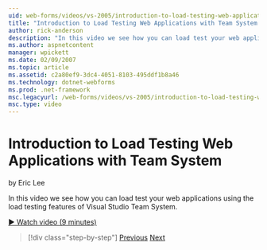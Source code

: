 ```yaml
---
uid: web-forms/videos/vs-2005/introduction-to-load-testing-web-applications-with-team-system
title: "Introduction to Load Testing Web Applications with Team System | Microsoft Docs"
author: rick-anderson
description: "In this video we see how you can load test your web applications using the load testing features of Visual Studio Team System."
ms.author: aspnetcontent
manager: wpickett
ms.date: 02/09/2007
ms.topic: article
ms.assetid: c2a80ef9-3dc4-4051-8103-495ddf1b8a46
ms.technology: dotnet-webforms
ms.prod: .net-framework
msc.legacyurl: /web-forms/videos/vs-2005/introduction-to-load-testing-web-applications-with-team-system
msc.type: video
---
```

Introduction to Load Testing Web Applications with Team System
====================
by Eric Lee

In this video we see how you can load test your web applications using the load testing features of Visual Studio Team System.

[&#9654; Watch video (9 minutes)](https://channel9.msdn.com/Blogs/ASP-NET-Site-Videos/introduction-to-load-testing-web-applications-with-team-system)

> [!div class="step-by-step"]
> [Previous](introduction-to-testing-web-applications-with-team-system.md)
> [Next](introduction-to-manual-testing-with-team-system.md)
